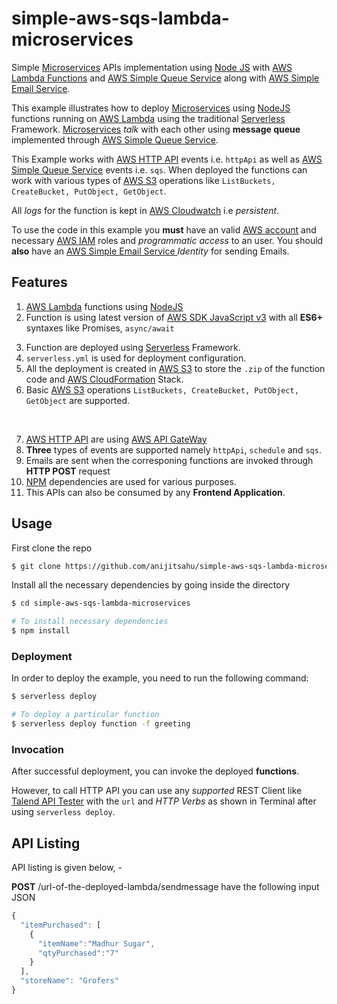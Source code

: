 # simple-aws-sqs-lambda-microservices

Simple [Microservices](https://aws.amazon.com/microservices/) APIs implementation using [Node JS](https://nodejs.org/en/docs/) with [AWS Lambda Functions](https://aws.amazon.com/lambda/) and [AWS Simple Queue Service](https://aws.amazon.com/sqs/) along with [AWS Simple Email Service](https://aws.amazon.com/ses/).

This example illustrates how to deploy [Microservices](https://aws.amazon.com/microservices/) using [NodeJS](https://nodejs.org/en/docs/) functions running on [AWS Lambda](https://aws.amazon.com/lambda/) using the traditional [Serverless](https://www.serverless.com/framework/docs/providers/aws/guide/intro) Framework. [Microservices](https://aws.amazon.com/microservices/) _talk_ with each other using **message queue** implemented through [AWS Simple Queue Service](https://aws.amazon.com/sqs/).

This Example works with [AWS HTTP API](https://docs.aws.amazon.com/apigateway/latest/developerguide/http-api-develop.html) events i.e. `httpApi` as well as [AWS Simple Queue Service](https://aws.amazon.com/sqs/) events i.e. `sqs`. When deployed the functions can work with various types of [AWS S3](https://aws.amazon.com/s3/) operations like `ListBuckets, CreateBucket, PutObject, GetObject`.

All _logs_ for the function is kept in [AWS Cloudwatch](https://aws.amazon.com/cloudwatch/) i.e _persistent_.

To use the code in this example you **must** have an valid [AWS account](https://aws.amazon.com/account/) and necessary [AWS IAM](https://aws.amazon.com/iam/) roles and _programmatic access_ to an user. You should **also** have an [AWS Simple Email Service ](https://aws.amazon.com/ses/) _Identity_ for sending Emails.

## Features

1. [AWS Lambda](https://aws.amazon.com/lambda/) functions using [NodeJS](https://nodejs.org/en/docs/)
2. Function is using latest version of [AWS SDK JavaScript v3](https://docs.aws.amazon.com/sdk-for-javascript/v3/developer-guide/welcome.html) with all **ES6+** syntaxes like Promises, `async/await`

<ol start="3">
  <li>
     Function are deployed using <a href="https://www.serverless.com/framework/docs/providers/aws/guide/intro">Serverless</a> Framework.
  </li>  
  <li>
    <code>serverless.yml</code> is used for deployment configuration.
  </li>  
  <li>
    All the deployment is created in <a href="https://aws.amazon.com/s3/">AWS S3</a> to store the <code>.zip</code> of the function code and <a href="https://aws.amazon.com/cloudformation/">AWS CloudFormation</a> Stack.
  </li>

  <li> Basic <a href="https://aws.amazon.com/s3/">AWS S3</a> operations <code>ListBuckets, CreateBucket, PutObject, GetObject</code> are supported.</li>
</ol>

<br>

7. [AWS HTTP API](https://docs.aws.amazon.com/apigateway/latest/developerguide/http-api-develop.html) are using [AWS API GateWay](https://aws.amazon.com/api-gateway/)
8. **Three** types of events are supported namely `httpApi`, `schedule` and `sqs`.
9. Emails are sent when the corresponing functions are invoked through **HTTP POST** request
10. [NPM](https://www.npmjs.com/) dependencies are used for various purposes.
11. This APIs can also be consumed by any <b>Frontend Application</b>.

## Usage

First clone the repo

```bash
$ git clone https://github.com/anijitsahu/simple-aws-sqs-lambda-microservices.git
```

Install all the necessary dependencies by going inside the directory

```bash
$ cd simple-aws-sqs-lambda-microservices

# To install necessary dependencies
$ npm install
```

### Deployment

In order to deploy the example, you need to run the following command:

```bash
$ serverless deploy

# To deploy a particular function
$ serverless deploy function -f greeting
```

### Invocation

After successful deployment, you can invoke the deployed **functions**.

However, to call HTTP API you can use any _supported_ REST Client like [Talend API Tester](https://chrome.google.com/webstore/detail/talend-api-tester-free-ed/aejoelaoggembcahagimdiliamlcdmfm?hl=en) with the `url` and _HTTP Verbs_ as shown in Terminal after using `serverless deploy`.

## API Listing

API listing is given below, -

**POST** /url-of-the-deployed-lambda/sendmessage have the following input JSON

```javascript
{
  "itemPurchased": [
    {
      "itemName":"Madhur Sugar",
      "qtyPurchased":"7"
    }
  ],
  "storeName": "Grofers"
}
```
